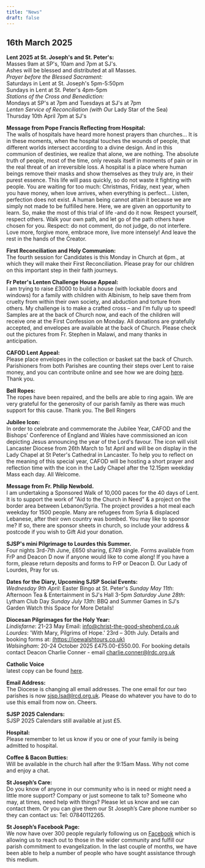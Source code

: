 ```yaml
---
title: "News"
draft: false
---
```

## 16th March 2025

**Lent 2025 at St. Joseph's and St. Peter's:**  
Masses 9am at SP's, 10am and 7pm at SJ's.  
Ashes will be blessed and distributed at all Masses.  
*Prayer before the Blessed Sacrament:*  
Saturdays in Lent at St. Joseph's 5pm-5:50pm  
Sundays in Lent at St. Peter's 4pm-5pm  
*Stations of the Cross and Benediction:*  
Mondays at SP's at 7pm and Tuesdays at SJ's at 7pm  
*Lenten Service of Reconciliation (with O*ur Lady Star of the Sea)  
Thursday 10th April 7pm at SJ's  

**Message from Pope Francis Reflecting from Hospital:**  
The walls of hospitals have heard more honest prayers than churches... It is in these moments, when the hospital touches the wounds of people, that different worlds intersect according to a divine design. And in this communion of destinies, we realize that alone, we are nothing. The absolute truth of people, most of the time, only reveals itself in moments of pain or in the real threat of an irreversible loss. A hospital is a place where human beings remove their masks and show themselves as they truly are, in their purest essence. This life will pass quickly, so do not waste it fighting with people. You are waiting for too much: Christmas, Friday, next year, when you have money, when love arrives, when everything is perfect... Listen, perfection does not exist. A human being cannot attain it because we are simply not made to be fulfilled here. Here, we are given an opportunity to learn. So, make the most of this trial of life -and do it now. Respect yourself, respect others. Walk your own path, and let go of the path others have chosen for you. Respect: do not comment, do not judge, do not interfere. Love more, forgive more, embrace more, live more intensely! And leave the rest in the hands of the Creator.

**First Reconciliation and Holy Communion:**  
The fourth session for Candidates is this Monday in Church at 6pm., at which they will make their First Reconciliation. Please pray for our children on this important step in their faith journeys.

**Fr Peter's Lenten Challenge House Appeal:**  
I am trying to raise £3000 to build a house (with lockable doors and windows) for a family with children with Albinism, to help save them from cruelty from within their own society, and abduction and torture from others. My challenge is to make a crafted cross – and I'm fully up to speed! Samples are at the back of Church now, and each of the children will receive one at the First Confession on Monday. All donations are gratefully accepted, and envelopes are available at the back of Church. Please check out the pictures from Fr. Stephen in Malawi, and many thanks in anticipation.  

**CAFOD Lent Appeal:**  
Please place envelopes in the collection or basket sat the back of Church. Parishioners from both Parishes are counting their steps over Lent to raise money, and you can contribute online and see how we are doing [here](https://parishes.walk.cafod.org.uk/fundraising/st-joseph-and-st-peters-big-lent-walk). Thank you.

**Bell Ropes:**  
The ropes have been repaired, and the bells are able to ring again. We are very grateful for the generosity of our parish family as there was much support for this cause. Thank you. The Bell Ringers

**Jubilee Icon:**  
In order to celebrate and commemorate the Jubilee Year, CAFOD and the Bishops' Conference of England and Wales have commissioned an icon depicting Jesus announcing the year of the Lord's favour. The icon will visit Lancaster Diocese from 26th March to 1st April and will be on display in the Lady Chapel at St Peter's Cathedral in Lancaster. To help you to reflect on the meaning of this special year, CAFOD will be hosting a short prayer and reflection time with the icon in the Lady Chapel after the 12.15pm weekday Mass each day. All Welcome.  

**Message from Fr. Philip Newbold.**  
I am undertaking a Sponsored Walk of 10,000 paces for the 40 days of Lent. It is to support the work of "Aid to the Church in Need" & a project on the border area between Lebanon/Syria. The project provides a hot meal each weekday for 1500 people. Many are refugees from Syria & displaced Lebanese, after their own country was bombed. You may like to sponsor me? If so, there are sponsor sheets in church, so include your address & postcode if you wish to Gift Aid your donation.

**SJSP's mini Pilgrimage to Lourdes this Summer.**  
Four nights 3rd-7th June, £650 sharing, £749 single. Forms available from FrP and Deacon D now if anyone would like to come along! If you have a form, please return deposits and forms to FrP or Deacon D. Our Lady of Lourdes, Pray for us.

**Dates for the Diary, Upcoming SJSP Social Events:**  
*Wednesday 9th April*: Easter Bingo at St. Peter's
*Sunday May 11th*: Afternoon Tea & Entertainment in SJ's Hall 3-5pm
*Saturday June 28th*: Lytham Club Day
*Sunday July 13th*: BBQ and Summer Games in SJ's Garden
Watch this Space for More Details!

**Diocesan Pilgrimages for the Holy Year:**  
*Lindisfarne*: 21-23 May Email: [info@christ-the-good-shepherd.co.uk](mailto:info@christ-the-good-shepherd.co.uk)  
*Lourdes*: 'With Mary, Pilgrims of Hope.' 23rd – 30th July. Details and booking forms at: [(https://joewalshtours.co.uk)](https://joewalshtours.co.uk)  
*Walsingham*: 20-24 October 2025 £475.00-£550.00. For booking details contact Deacon Charlie Conner - email [charlie.conner@lrdc.org.uk](mailto:charlie.conner@lrdc.org.uk)  

**Catholic Voice**  
latest copy can be found [here](https://issuu.com/cathcom/docs/lancaster_voice_march_2025).

**Email Address:**  
The Diocese is changing all email addresses. The one email for our two parishes is now [sjsp.lsa@lrcd.org.uk](mailto:sjsp.lsa@lrcd.org.uk). Please do whatever you have to do to use this email from now on. Cheers.  

**SJSP 2025 Calendars:**  
SJSP 2025 Calendars still available at just £5.  

**Hospital:**  
Please remember to let us know if you or one of your family is being admitted to hospital.

**Coffee & Bacon Butties:**  
Will be available in the church hall after the 9:15am Mass. Why not come and enjoy a chat.

**St Joseph’s Care:**  
Do you know of anyone in our community who is in need or might need a little more support? Company or just someone to talk to? Someone who may, at times, need help with things? Please let us know and we can contact them. Or you can give them our St Joseph’s Care phone number so they can contact us: Tel: 07840112265.

**St Joseph’s Facebook Page:**  
We now have over 300 people regularly following us on [Facebook](https://www.facebook.com/pages/St-Josephs-Roman-Catholic-Church-Ansdell/230000653837017) which is allowing us to reach out to those in the wider community and fulfill our parish commitment to evangelization. In the last couple of months, we have been able to help a number of people who have sought assistance through this medium.
